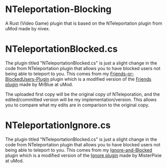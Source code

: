 # NTeleportation-Blocking
A Rust (Video Game) plugin that is based on the NTeleportation plugin from uMod made by nivex.


# NTeleportationBlocked.cs
The plugin titled "NTeleportationBlocked.cs" is just a slight change in the code from NTeleportation plugin that allows you to have blocked users not being able to teleport to you. This comes from my [Friends-or-BlockedUsers-Plugin](https://github.com/ViolationHandler-exe/Friends-or-BlockedUsers-Plugin) plugin which is a modified version of the [Friends plugin](https://umod.org/plugins/friends) made by MrBlue at uMod.

The uploaded first copy will be the original copy of NTeleporation, and the edited/committed version will be my implementation/version. This allows you to compare what my edits are in comparison to the original copy.


# NTeleportationIgnore.cs

The plugin titled "NTeleportationBlocked.cs" is just a slight change in the code from NTeleportation plugin that allows you to have blocked users not being able to teleport to you. This comes from my [Ignore-and-Blocked](https://github.com/ViolationHandler-exe/Ignore-and-Blocked) plugin which is a modified version of the [Ignore plugin](https://umod.org/plugins/ignore) made by MisterPixie at uMod.
